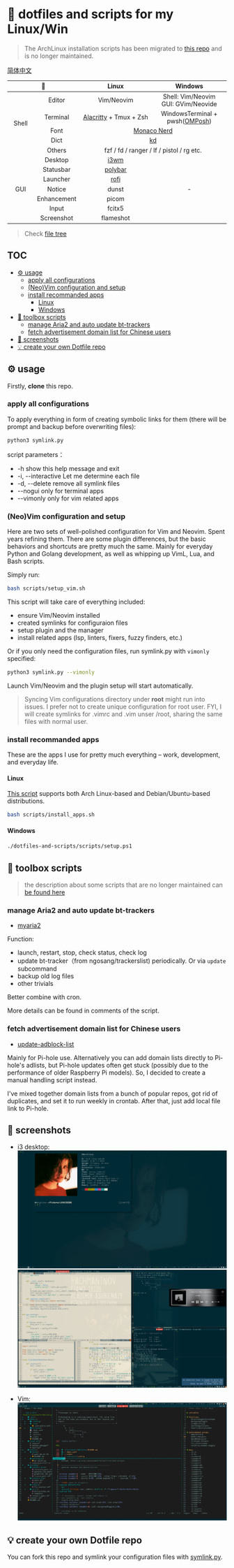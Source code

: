 # 🐝 dotfiles and scripts for my Linux/Win

> The ArchLinux installation scripts has been migrated to [this repo](https://github.com/Karmenzind/arch-installation-scripts) and is no longer maintained.

[简体中文](./README_CN.md)

<table>
	<colgroup align="center">
    <col width="50" align="center"></col>
    <col width="70" align="center"></col>
		<col span="2" width="180" align="center"></col>
	</colgroup>
  <thead>
    <tr>
      <th colspan=2>🎨</th>
      <th>Linux</th>
      <th>Windows</th>
    </tr>
  </thead>
  <tbody>
    <tr>
      <td align="center" rowspan="5" width="50">Shell</td>
      <td align="center" >Editor</td>
      <td align="center">Vim/Neovim</td>
      <td align="center">Shell: Vim/Neovim<br>GUI: GVim/Neovide</td>
    </tr>
    <tr>
      <td align="center">Terminal</td>
      <td align="center">
        <a href="https://github.com/alacritty/alacritty">Alacritty</a> + Tmux + Zsh
      </td align="center">
      <td align="center">WindowsTerminal + pwsh(<a href="ohmyposh.dev">OMPosh</a>)</td>
    </tr>
    <tr>
      <td align="center" >Font</td>
      <td align="center" colspan="2">
        <a href="https://github.com/Karmenzind/monaco-nerd-fonts">Monaco Nerd</a>
      </td align="center">
    </tr>
    <tr>
      <td align="center" >Dict</td>
      <td align="center" colspan="2"><a href="https://github.com/Karmenzind/kd">kd</a></td>
    </tr>
    <tr>
      <td align="center" >Others</td>
      <td align="center" colspan="2">fzf / fd / ranger / lf / pistol / rg  etc.</td>
    </tr>
    <tr>
      <td align="center" rowspan="7" width="50">GUI</td>
      <td align="center">Desktop</td>
      <td align="center"><a href="https://i3wm.org">i3wm</a></td>
      <td align="center" rowspan="7">-</td>
    </tr>
    <tr>
      <td align="center">Statusbar</td>
      <td align="center"><a href="https://github.com/polybar/polybar">polybar</a></td>
    </tr>
    <tr>
      <td align="center">Launcher</td>
      <td align="center"><a href="https://github.com/davatorium/rofi">rofi</a></td>
    </tr>
    <tr>
      <td align="center">Notice</td>
      <td align="center">dunst</td>
    </tr>
    <tr>
      <td align="center">Enhancement</td>
      <td align="center">picom</td>
    </tr>
    <tr>
      <td align="center">Input</td>
      <td align="center">fcitx5</td>
    </tr>
    <tr>
      <td align="center">Screenshot</td>
      <td align="center">flameshot</td>
    </tr>
  </tbody>
</table>

> Check [file tree](./TREE.md)

## TOC

<!-- vim-markdown-toc GFM -->

* [:gear: usage](#gear-usage)
    * [apply all configurations](#apply-all-configurations)
    * [(Neo)Vim configuration and setup](#neovim-configuration-and-setup)
    * [install recommanded apps](#install-recommanded-apps)
        * [Linux](#linux)
        * [Windows](#windows)
* [:toolbox: toolbox scripts](#toolbox-toolbox-scripts)
    * [manage Aria2 and auto update bt-trackers](#manage-aria2-and-auto-update-bt-trackers)
    * [fetch advertisement domain list for Chinese users](#fetch-advertisement-domain-list-for-chinese-users)
* [:eyes: screenshots](#eyes-screenshots)
* [:bulb: create your own Dotfile repo](#bulb-create-your-own-dotfile-repo)

<!-- vim-markdown-toc -->

## :gear: usage

Firstly, **clone** this repo.

### apply all configurations

To apply everything in form of creating symbolic links for them (there will be prompt and backup before overwriting files):

```bash
python3 symlink.py
```

script parameters：
-  -h                 show this help message and exit
-  -i, --interactive  Let me determine each file
-  -d, --delete       remove all symlink files
-  --nogui            only for terminal apps
-  --vimonly          only for vim related apps

### (Neo)Vim configuration and setup

Here are two sets of well-polished configuration for Vim and Neovim. Spent years refining them. There are some plugin differences, but the basic behaviors and shortcuts are pretty much the same. Mainly for everyday Python and Golang development, as well as whipping up VimL, Lua, and Bash scripts.

Simply run:

```bash
bash scripts/setup_vim.sh
```

This script will take care of everything included:

- ensure Vim/Neovim installed
- created symlinks for configuraion files
- setup plugin and the manager
- install related apps (lsp, linters, fixers, fuzzy finders, etc.)

Or if you only need the configuration files, run symlink.py with `vimonly` specified:

```bash
python3 symlink.py --vimonly
```

Launch Vim/Neovim and the plugin setup will start automatically.

> Syncing Vim configurations directory under **root** might run into issues. I prefer not to create unique configuration for root user. FYI, I will create symlinks for .vimrc and .vim unser /root, sharing the same files with normal user.

### install recommanded apps

These are the apps I use for pretty much everything – work, development, and everyday life.

#### Linux

[This script](./scripts/install_apps.sh) supports both Arch Linux-based and Debian/Ubuntu-based distributions.

```bash
bash scripts/install_apps.sh
```

#### Windows

```bash
./dotfiles-and-scripts/scripts/setup.ps1
```

## :toolbox: toolbox scripts

> the description about some scripts that are no longer maintained can [be found here](./scripts/deprecated/README.md)

### manage Aria2 and auto update bt-trackers

- [myaria2](./local_bin/myaria2)

Function:

- launch, restart, stop, check status, check log
- update bt-tracker（from ngosang/trackerslist) periodically. Or via `update` subcommand
- backup old log files
- other trivials

Better combine with cron.

More details can be found in comments of the script.

### fetch advertisement domain list for Chinese users

- [update-adblock-list](./scripts/tools/update-adblock-list.sh)

Mainly for Pi-hole use. Alternatively you can add domain lists directly to Pi-hole's adlists, but Pi-hole updates often get stuck (possibly due to the performance of older Raspberry Pi models). So, I decided to create a manual handling script instead.

I've mixed together domain lists from a bunch of popular repos, got rid of duplicates, and set it to run weekly in crontab. After that, just add local file link to Pi-hole.

## :eyes: screenshots

- i3 desktop:
    ![](https://raw.githubusercontent.com/Karmenzind/i/master/dotfiles-and-scripts/float.png)
    ![](https://raw.githubusercontent.com/Karmenzind/i/master/dotfiles-and-scripts/desktop.png)

- Vim:
    ![](https://raw.githubusercontent.com/Karmenzind/i/master/dotfiles-and-scripts/vim.png)

<!-- ![](https://raw.githubusercontent.com/Karmenzind/i/master/dotfiles-and-scripts/vim_goyo.png) -->

## :bulb: create your own Dotfile repo

You can fork this repo and symlink your configuration files with [symlink.py](./symlink.py).
